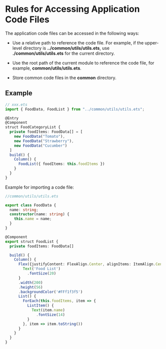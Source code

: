 # Rules for Accessing Application Code Files


The application code files can be accessed in the following ways:


- Use a relative path to reference the code file. For example, if the upper-level directory is **../common/utils/utils.ets**, use **./common/utils/utils.ets** for the current directory.

- Use the root path of the current module to reference the code file, for example, **common/utils/utils.ets**.

- Store common code files in the **common** directory.


## Example

```ts
// xxx.ets
import { FoodData, FoodList } from "../common/utils/utils.ets";

@Entry
@Component
struct FoodCategoryList {  
  private foodItems: FoodData[] = [    
    new FoodData("Tomato"),    
    new FoodData("Strawberry"),    
    new FoodData("Cucumber")  
  ]  
  build() {    
    Column() {      
      FoodList({ foodItems: this.foodItems })    
    }  
  }
}
```

Example for importing a code file:

```ts
//common/utils/utils.ets

export class FoodData {  
  name: string;  
  constructor(name: string) {    
    this.name = name;  
  }
}

@Component
export struct FoodList {  
  private foodItems: FoodData[]

  build() {    
    Column() {      
      Flex({justifyContent: FlexAlign.Center, alignItems: ItemAlign.Center}) {        
        Text('Food List')          
          .fontSize(20)      
      }      
      .width(200)      
      .height(56)      
      .backgroundColor('#FFf1f3f5')      
      List() {        
        ForEach(this.foodItems, item => {          
          ListItem() {            
            Text(item.name)              
              .fontSize(14)          
          }        
        }, item => item.toString())      
      }    
    }  
  }
}
```
